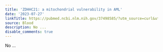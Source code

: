 ```yaml
---
title: 'ZDHHC21: a mitochondrial vulnerability in AML'
date: '2023-07-27'
linkTitle: https://pubmed.ncbi.nlm.nih.gov/37498585/?utm_source=curl&utm_medium=rss&utm_campaign=journals&utm_content=7603509&fc=None&ff=20230727180749&v=2.17.9.post6+86293ac
source: Blood
description: No ...
disable_comments: true
---
```

No ...